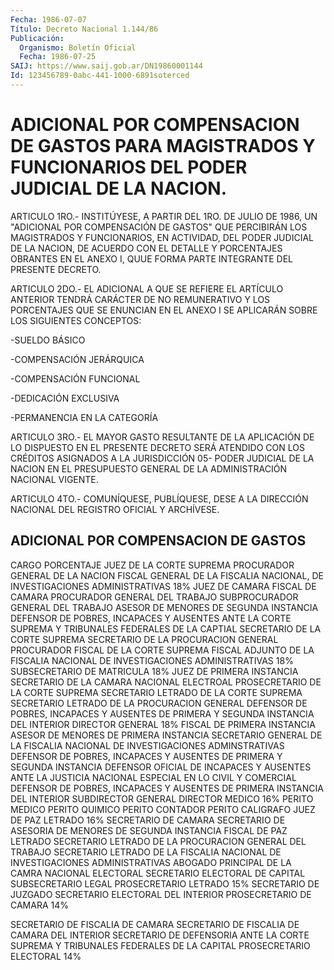 ```yaml
---
Fecha: 1986-07-07
Título: Decreto Nacional 1.144/86
Publicación:
  Organismo: Boletín Oficial
  Fecha: 1986-07-25
SAIJ: https://www.saij.gob.ar/DN19860001144
Id: 123456789-0abc-441-1000-6891soterced
---
```

# ADICIONAL POR COMPENSACION DE GASTOS PARA MAGISTRADOS Y FUNCIONARIOS DEL PODER JUDICIAL DE LA NACION.

<a id="1"></a>
ARTICULO  1RO.-    INSTITÚYESE,  A PARTIR DEL 1RO. DE JULIO DE 1986, UN "ADICIONAL POR COMPENSACIÓN DE  GASTOS" QUE PERCIBIRÁN LOS MAGISTRADOS Y FUNCIONARIOS, EN ACTIVIDAD,  DEL PODER JUDICIAL DE LA NACION,  DE  ACUERDO CON EL DETALLE Y PORCENTAJES  OBRANTES  EN  EL ANEXO I, QUUE  FORMA  PARTE  INTEGRANTE  DEL  PRESENTE DECRETO.

<a id="2"></a>
ARTICULO  2DO.-  EL  ADICIONAL  A  QUE  SE REFIERE EL ARTÍCULO ANTERIOR TENDRÁ CARÁCTER DE NO REMUNERATIVO Y  LOS  PORCENTAJES QUE SE  ENUNCIAN  EN  EL  ANEXO  I  SE  APLICARÁN  SOBRE LOS SIGUIENTES CONCEPTOS:

-SUELDO BÁSICO

-COMPENSACIÓN JERÁRQUICA

-COMPENSACIÓN FUNCIONAL

-DEDICACIÓN EXCLUSIVA

-PERMANENCIA EN LA CATEGORÍA

<a id="3"></a>
ARTICULO 3RO.- EL MAYOR GASTO RESULTANTE DE LA APLICACIÓN DE LO DISPUESTO  EN  EL  PRESENTE  DECRETO SERÁ ATENDIDO CON LOS CRÉDITOS ASIGNADOS  A LA JURISDICCIÓN 05-  PODER JUDICIAL DE LA NACION EN EL PRESUPUESTO  GENERAL  DE  LA ADMINISTRACIÓN  NACIONAL  VIGENTE.

<a id="4"></a>
ARTICULO  4TO.-  COMUNÍQUESE,  PUBLÍQUESE, DESE A LA DIRECCIÓN NACIONAL DEL REGISTRO OFICIAL Y ARCHÍVESE.

## ADICIONAL POR COMPENSACION DE GASTOS

<a id="1"></a>
CARGO                                               PORCENTAJE JUEZ DE LA CORTE SUPREMA PROCURADOR GENERAL DE LA NACION FISCAL GENERAL DE LA FISCALIA NACIONAL, DE INVESTIGACIONES ADMINISTRATIVAS                     18% JUEZ DE CAMARA FISCAL DE CAMARA PROCURADOR GENERAL DEL TRABAJO SUBPROCURADOR GENERAL DEL TRABAJO ASESOR DE MENORES DE SEGUNDA INSTANCIA DEFENSOR DE POBRES, INCAPACES Y AUSENTES ANTE LA CORTE SUPREMA Y TRIBUNALES FEDERALES DE LA CAPTIAL SECRETARIO DE LA CORTE SUPREMA SECRETARIO  DE LA PROCURACION GENERAL PROCURADOR FISCAL DE LA CORTE SUPREMA FISCAL ADJUNTO DE LA FISCALIA NACIONAL DE INVESTIGACIONES ADMINISTRATIVAS                     18% SUBSECRETARIO DE MATRICULA                           18% JUEZ DE PRIMERA INSTANCIA SECRETARIO DE LA CAMARA NACIONAL ELECTROAL PROSECRETARIO DE LA CORTE SUPREMA SECRETARIO LETRADO DE LA CORTE SUPREMA SECRETARIO LETRADO DE LA PROCURACION GENERAL DEFENSOR DE POBRES, INCAPACES Y AUSENTES DE PRIMERA Y SEGUNDA INSTANCIA DEL INTERIOR DIRECTOR GENERAL                                     18% FISCAL DE PRIMERA INSTANCIA ASESOR DE MENORES DE PRIMERA INSTANCIA SECRETARIO GENERAL DE LA FISCALIA NACIONAL DE INVESTIGACIONES ADMINSTRATIVAS DEFENSOR DE POBRES, INCAPACES Y AUSENTES DE PRIMERA Y SEGUNDA INSTANCIA DEFENSOR OFICIAL DE INCAPACES Y AUSENTES ANTE LA JUSTICIA NACIONAL ESPECIAL EN LO CIVIL Y COMERCIAL DEFENSOR DE POBRES, INCAPACES Y AUSENTES DE PRIMERA INSTANCIA DEL INTERIOR SUBDIRECTOR GENERAL DIRECTOR MEDICO                                      16% PERITO MEDICO PERITO QUIMICO PERITO CONTADOR PERITO CALIGRAFO JUEZ DE PAZ LETRADO                                  16% SECRETARIO DE CAMARA SECRETARIO DE ASESORIA DE MENORES DE SEGUNDA INSTANCIA FISCAL DE PAZ LETRADO SECRETARIO LETRADO DE LA PROCURACION GENERAL DEL TRABAJO SECRETARIO LETRADO DE LA FISCALIA NACIONAL DE INVESTIGACIONES ADMINISTRATIVAS ABOGADO PRINCIPAL DE LA CAMRA NACIONAL ELECTORAL SECRETARIO ELECTORAL DE CAPITAL SUBSECRETARIO LEGAL PROSECRETARIO LETRADO                                15% SECRETARIO DE JUZGADO SECRETARIO ELECTORAL DEL INTERIOR PROSECRETARIO  DE  CAMARA                                   14%

SECRETARIO DE FISCALIA DE CAMARA SECRETARIO DE FISCALIA DE CAMARA DEL INTERIOR SECRETARIO DE DEFENSORIA ANTE LA CORTE SUPREMA Y TRIBUNALES FEDERALES DE LA CAPITAL PROSECRETARIO ELECTORAL                                14%